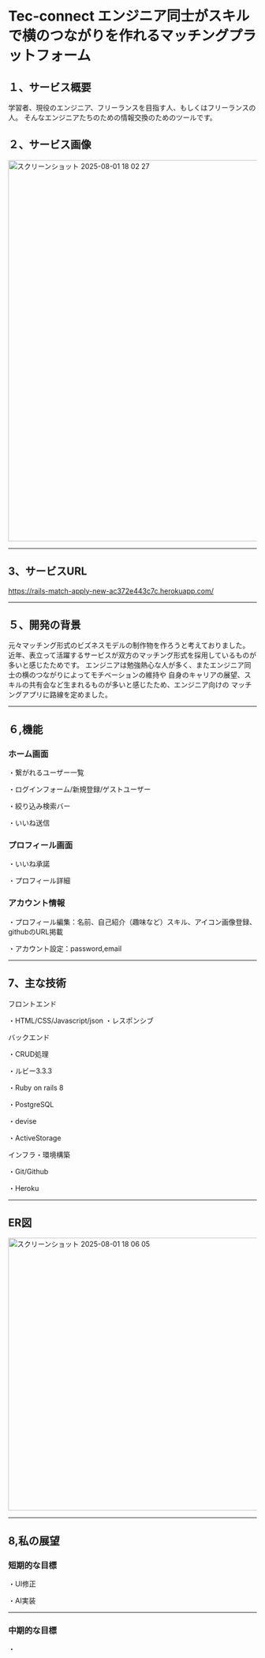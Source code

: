 # Tec-connect エンジニア同士がスキルで横のつながりを作れるマッチングプラットフォーム


## １、サービス概要
学習者、現役のエンジニア、フリーランスを目指す人、もしくはフリーランスの人。
そんなエンジニアたちのための情報交換のためのツールです。


## ２、サービス画像

<img width="1470" height="773" alt="スクリーンショット 2025-08-01 18 02 27" src="https://github.com/user-attachments/assets/a40107da-1c08-41d4-a6db-8ea4522fde18" />

---

## 3、サービスURL
https://rails-match-apply-new-ac372e443c7c.herokuapp.com/

---

## ５、開発の背景
元々マッチング形式のビズネスモデルの制作物を作ろうと考えておりました。
近年、表立って活躍するサービスが双方のマッチング形式を採用しているものが多いと感じたためです。
エンジニアは勉強熱心な人が多く、またエンジニア同士の横のつながりによってモチベーションの維持や
自身のキャリアの展望、スキルの共有会など生まれるものが多いと感じたため、エンジニア向けの
マッチングアプリに路線を定めました。


---


## ６,機能

### ホーム画面


・繋がれるユーザー一覧

・ログインフォーム/新規登録/ゲストユーザー

・絞り込み検索バー

・いいね送信


### プロフィール画面


・いいね承諾

・プロフィール詳細


### アカウント情報


・プロフィール編集：名前、自己紹介（趣味など）スキル、アイコン画像登録、githubのURL掲載

・アカウント設定：password,email

---

## 7、主な技術

フロントエンド

・HTML/CSS/Javascript/json
・レスポンシブ

バックエンド

・CRUD処理

・ルビー3.3.3

・Ruby on rails 8

・PostgreSQL

・devise

・ActiveStorage


インフラ・環境構築

・Git/Github

・Heroku

---

## ER図

<img width="629" height="553" alt="スクリーンショット 2025-08-01 18 06 05" src="https://github.com/user-attachments/assets/ec78d4ff-efd7-43f0-aaf6-6c9c6a825f2f" />

---

## 8,私の展望

### 短期的な目標

・UI修正

・AI実装

---

### 中期的な目標

・


